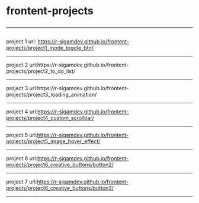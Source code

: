 # frontent-projects <hr>

project 1 url: https://r-sigamdev.github.io/frontent-projects/project1_mode_toggle_btn/

<hr>
project 2 url:https://r-sigamdev.github.io/frontent-projects/project2_to_do_list/
<hr>
project 3 url:https://r-sigamdev.github.io/frontent-projects/project3_loading_animation/
<hr>

project 4 url:https://r-sigamdev.github.io/frontent-projects/project4_custom_scrollbar/

<hr>

project 5 url:https://r-sigamdev.github.io/frontent-projects/project5_image_hover_effect/

<hr>

project 6 url:https://r-sigamdev.github.io/frontent-projects/project6_creative_buttons/button2/

<hr>

project 7 url:https://r-sigamdev.github.io/frontent-projects/project6_creative_buttons/button3/

<hr>
